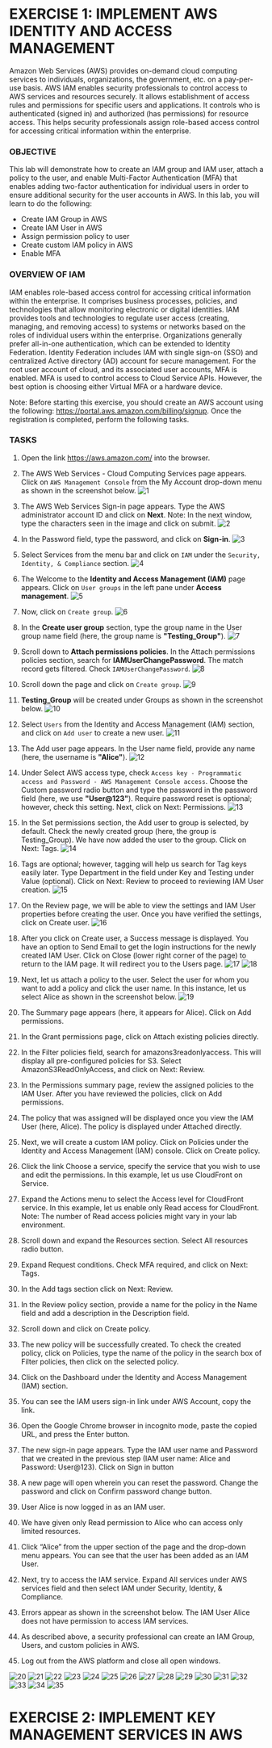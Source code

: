 # EXERCISE 1: IMPLEMENT AWS IDENTITY AND ACCESS MANAGEMENT
Amazon Web Services (AWS) provides on-demand cloud computing services to individuals, organizations, the government, etc. on a pay-per-use basis.
AWS IAM enables security professionals to control access to AWS services and resources securely. It allows establishment of access rules and permissions for specific users and applications. It controls who is authenticated (signed in) and authorized (has permissions) for resource access. This helps security professionals assign role-based access control for accessing critical information within the enterprise.

### OBJECTIVE
This lab will demonstrate how to create an IAM group and IAM user, attach a policy to the user, and enable Multi-Factor Authentication (MFA)
that enables adding two-factor authentication for individual users in order to ensure additional security for the user accounts in AWS.
In this lab, you will learn to do the following:
 - Create IAM Group in AWS
 - Create IAM User in AWS
 - Assign permission policy to user
 - Create custom IAM policy in AWS
 - Enable MFA

### OVERVIEW OF IAM
IAM enables role-based access control for accessing critical information within the enterprise. It comprises business processes, policies, and technologies that allow monitoring electronic or digital identities. IAM provides tools and technologies to regulate user access (creating, managing, and removing access) to systems or networks based on the roles of individual users within the enterprise. Organizations generally prefer all-in-one authentication, which can be extended to Identity Federation. Identity Federation includes IAM with single sign-on (SSO) and centralized Active directory (AD) account for secure management. For the root user account of cloud, and its associated user accounts, MFA is enabled. MFA is used to control access to Cloud Service APIs. However, the best option is choosing either Virtual MFA or a hardware device.

Note: Before starting this exercise, you should create an AWS account using the following: https://portal.aws.amazon.com/billing/signup. Once the registration is completed, perform the following tasks.

### TASKS

 1. Open the link https://aws.amazon.com/ into the browser.
 2. The AWS Web Services - Cloud Computing Services page appears. Click on `AWS Management Console` from the My Account drop-down menu as shown in the screenshot below.
    ![1](https://github.com/GTekSD/SUASS/assets/55411358/5d397059-4f1b-47c2-8b9e-388c3af2145e)
 3. The AWS Web Services Sign-in page appears. Type the AWS administrator account ID and click on **Next**. Note: In the next window, type the characters seen in the image and click on submit.
    ![2](https://github.com/GTekSD/SUASS/assets/55411358/1ac6e35c-f900-4378-ad78-6fce3446a440)

 5. In the Password field, type the password, and click on **Sign-in**.
    ![3](https://github.com/GTekSD/SUASS/assets/55411358/c880fdd6-e6fe-44bf-8bcb-e476b320438f)

 7. Select Services from the menu bar and click on `IAM` under the `Security, Identity, & Compliance` section.
    ![4](https://github.com/GTekSD/SUASS/assets/55411358/730bcd65-b8b3-4e2f-a089-5184786e15a4)

 9. The Welcome to the **Identity and Access Management (IAM)** page appears. Click on `User groups` in the left pane under **Access management**.
     ![5](https://github.com/GTekSD/SUASS/assets/55411358/04f0132d-3a40-4185-9163-a5c086305be2)

 8. Now, click on `Create group`.
     ![6](https://github.com/GTekSD/SUASS/assets/55411358/fd34a73d-314a-48ae-9b0b-8f645b01a2ec)

 9. In the **Create user group** section, type the group name in the User group name field (here, the group name is **"Testing_Group"**).
     ![7](https://github.com/GTekSD/SUASS/assets/55411358/222ed7ef-0fdd-4f3b-9a24-aa6d3bb0e66f)
     
 10. Scroll down to **Attach permissions policies**. In the Attach permissions policies section, search for **IAMUserChangePassword**. The match record gets filtered. Check `IAMUserChangePassword`.
     ![8](https://github.com/GTekSD/SUASS/assets/55411358/9fb9e635-83fe-4213-8ac0-02f14c2c3285)

 12. Scroll down the page and click on `Create group`.
     ![9](https://github.com/GTekSD/SUASS/assets/55411358/58d91b47-88b4-45b3-9bd5-a74caff1da45)

 13. **Testing_Group** will be created under Groups as shown in the screenshot below.
     ![10](https://github.com/GTekSD/SUASS/assets/55411358/17623b4f-16db-4d54-9d43-d3041330733d)

 14. Select `Users` from the Identity and Access Management (IAM) section, and click on `Add user` to create a new user.
     ![11](https://github.com/GTekSD/SUASS/assets/55411358/b55b3d17-ecc0-4fa9-aa09-d0998f266ae9)

 15. The Add user page appears. In the User name field, provide any name (here, the username is **"Alice"**).
     ![12](https://github.com/GTekSD/SUASS/assets/55411358/3da013ac-0fd3-4b24-a1da-3b35e37cf2bd)

 16. Under Select AWS access type, check `Access key - Programmatic access and Password - AWS Management Console access`. Choose the Custom password radio button and type the password in the password field (here, we use **"User@123"**). Require password reset is optional; however, check this setting. Next, click on Next: Permissions.
     ![13](https://github.com/GTekSD/SUASS/assets/55411358/b9e35de8-ac3a-495f-ab6c-ab41c5878e14)

 17. In the Set permissions section, the Add user to group is selected, by default. Check the newly created group (here, the group is Testing_Group). We have now added the user to the group. Click on Next: Tags.
     ![14](https://github.com/GTekSD/SUASS/assets/55411358/487c12d3-5730-40c1-8552-f159d76018eb)

 18. Tags are optional; however, tagging will help us search for Tag keys easily later. Type Department in the field under Key and Testing under Value (optional). Click on Next: Review to proceed to reviewing IAM User creation.
     ![15](https://github.com/GTekSD/SUASS/assets/55411358/555f73f3-39d7-484d-87d9-0f4b847edd24)

 19. On the Review page, we will be able to view the settings and IAM User properties before creating the user. Once you have verified the settings, click on Create user.
     ![16](https://github.com/GTekSD/SUASS/assets/55411358/d29c0023-80b6-4a1d-851b-c6b7a6a1d924)

 20. After you click on Create user, a Success message is displayed. You have an option to Send Email to get the login instructions for the newly created IAM User. Click on Close (lower right corner of the page) to return to the IAM page. It will redirect you to the Users page.
     ![17](https://github.com/GTekSD/SUASS/assets/55411358/4c0af24c-7584-4fbf-b08a-51f250dbb31d)
     ![18](https://github.com/GTekSD/SUASS/assets/55411358/24cbd794-3464-43ef-b7d6-cee7d771568c)

 21. Next, let us attach a policy to the user. Select the user for whom you want to add a policy and click the user name. In this instance, let us select Alice as shown in the screenshot below.
     ![19](https://github.com/GTekSD/SUASS/assets/55411358/be88b8cf-ddf6-4b5a-873c-2019a220cb9e)


 22. The Summary page appears (here, it appears for Alice). Click on Add permissions.
     
 23. In the Grant permissions page, click on Attach existing policies directly.
 24. In the Filter policies field, search for amazons3readonlyaccess. This will display all pre-configured policies for S3. Select AmazonS3ReadOnlyAccess, and click on Next: Review.
 25. In the Permissions summary page, review the assigned policies to the IAM User. After you have reviewed the policies, click on Add permissions.
 26. The policy that was assigned will be displayed once you view the IAM User (here, Alice). The policy is displayed under Attached directly.
 27. Next, we will create a custom IAM policy. Click on Policies under the Identity and Access Management (IAM) console. Click on Create policy.
 28. Click the link Choose a service, specify the service that you wish to use and edit the permissions. In this example, let us use CloudFront on Service.
 29. Expand the Actions menu to select the Access level for CloudFront service. In this example, let us enable only Read access for CloudFront. Note: The number of Read access policies might vary in your lab environment.
 30. Scroll down and expand the Resources section. Select All resources radio button.
 49. Expand Request conditions. Check MFA required, and click on Next: Tags.
 50. In the Add tags section click on Next: Review.
 51. In the Review policy section, provide a name for the policy in the Name field and add a description in the Description field.
 52. Scroll down and click on Create policy.
 53. The new policy will be successfully created. To check the created policy, click on Policies, type the name of the policy in the search box of Filter policies, then click on the selected policy.
 54. Click on the Dashboard under the Identity and Access Management (IAM) section.
 55. You can see the IAM users sign-in link under AWS Account, copy the link.
 56. Open the Google Chrome browser in incognito mode, paste the copied URL, and press the Enter button.
 57. The new sign-in page appears. Type the IAM user name and Password that we created in the previous step (IAM user name: Alice and Password: User@123). Click on Sign in button
 58. A new page will open wherein you can reset the password. Change the password and click on Confirm password change button.
 59. User Alice is now logged in as an IAM user.
 60. We have given only Read permission to Alice who can access only limited resources.
 61. Click “Alice” from the upper section of the page and the drop-down menu appears. You can see that the user has been added as an IAM User.
 62. Next, try to access the IAM service. Expand All services under AWS services field and then select IAM under Security, Identity, & Compliance.
 63. Errors appear as shown in the screenshot below. The IAM User Alice does not have permission to access IAM services.
 64. As described above, a security professional can create an IAM Group, Users, and custom policies in AWS.
 65. Log out from the AWS platform and close all open windows.

![20](https://github.com/GTekSD/SUASS/assets/55411358/1e13bc2f-69df-4b03-be25-a8d4689005a6)
![21](https://github.com/GTekSD/SUASS/assets/55411358/f89bc8ef-5f3a-4e3c-8b3a-e5400cce0be7)
![22](https://github.com/GTekSD/SUASS/assets/55411358/71c09380-9de3-44ad-91b7-be215deae803)
![23](https://github.com/GTekSD/SUASS/assets/55411358/c7abee69-9317-4f6a-a60e-31986c4050b3)
![24](https://github.com/GTekSD/SUASS/assets/55411358/e17f5d94-a2eb-4b45-ad10-bdcb52335a93)
![25](https://github.com/GTekSD/SUASS/assets/55411358/d46bc3a9-8873-4f3a-ace5-6577d8a736ee)
![26](https://github.com/GTekSD/SUASS/assets/55411358/6cea0dc8-eb2b-4a45-bbd2-8ec02ca95e3d)
![27](https://github.com/GTekSD/SUASS/assets/55411358/d3f36dd1-40c2-4311-a7f2-ef15904e8bfb)
![28](https://github.com/GTekSD/SUASS/assets/55411358/ab215dbf-231e-449c-8408-7ae04c5f89ef)
![29](https://github.com/GTekSD/SUASS/assets/55411358/6d9d3d4f-54b5-4b1f-b5e6-39487ae20ef5)
![30](https://github.com/GTekSD/SUASS/assets/55411358/845f3bd1-1b05-4cc9-a609-9c94e88ad0fc)
![31](https://github.com/GTekSD/SUASS/assets/55411358/5000324a-cb92-450c-8ce0-f4054c113bd0)
![32](https://github.com/GTekSD/SUASS/assets/55411358/b35be8c1-91a8-422c-977c-a987a465ccc7)
![33](https://github.com/GTekSD/SUASS/assets/55411358/2885a706-4b2d-4bb8-b77e-9847afd410f3)
![34](https://github.com/GTekSD/SUASS/assets/55411358/f08d8c82-0642-4fef-8c08-804f5b128518)
![35](https://github.com/GTekSD/SUASS/assets/55411358/7327c2d8-bfdc-4430-9510-b471121e4e38)


# EXERCISE 2: IMPLEMENT KEY MANAGEMENT SERVICES IN AWS
